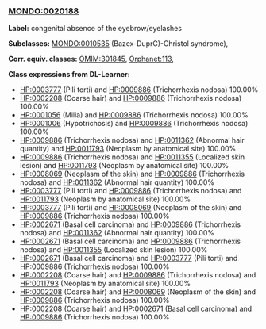 
### [MONDO:0020188](http://purl.obolibrary.org/obo/MONDO_0020188)
**Label:** congenital absence of the eyebrow/eyelashes

**Subclasses:** [MONDO:0010535](http://purl.obolibrary.org/obo/MONDO_0010535) (Bazex-DuprC)-Christol syndrome), 

**Corr. equiv. classes:** [OMIM:301845](http://purl.obolibrary.org/obo/OMIM_301845), [Orphanet:113](http://www.orpha.net/ORDO/Orphanet_113), 

**Class expressions from DL-Learner:**

- [HP:0003777](http://purl.obolibrary.org/obo/HP_0003777) (Pili torti) and [HP:0009886](http://purl.obolibrary.org/obo/HP_0009886) (Trichorrhexis nodosa) 100.00%
- [HP:0002208](http://purl.obolibrary.org/obo/HP_0002208) (Coarse hair) and [HP:0009886](http://purl.obolibrary.org/obo/HP_0009886) (Trichorrhexis nodosa) 100.00%
- [HP:0001056](http://purl.obolibrary.org/obo/HP_0001056) (Milia) and [HP:0009886](http://purl.obolibrary.org/obo/HP_0009886) (Trichorrhexis nodosa) 100.00%
- [HP:0001006](http://purl.obolibrary.org/obo/HP_0001006) (Hypotrichosis) and [HP:0009886](http://purl.obolibrary.org/obo/HP_0009886) (Trichorrhexis nodosa) 100.00%
- [HP:0009886](http://purl.obolibrary.org/obo/HP_0009886) (Trichorrhexis nodosa) and [HP:0011362](http://purl.obolibrary.org/obo/HP_0011362) (Abnormal hair quantity) and [HP:0011793](http://purl.obolibrary.org/obo/HP_0011793) (Neoplasm by anatomical site) 100.00%
- [HP:0009886](http://purl.obolibrary.org/obo/HP_0009886) (Trichorrhexis nodosa) and [HP:0011355](http://purl.obolibrary.org/obo/HP_0011355) (Localized skin lesion) and [HP:0011793](http://purl.obolibrary.org/obo/HP_0011793) (Neoplasm by anatomical site) 100.00%
- [HP:0008069](http://purl.obolibrary.org/obo/HP_0008069) (Neoplasm of the skin) and [HP:0009886](http://purl.obolibrary.org/obo/HP_0009886) (Trichorrhexis nodosa) and [HP:0011362](http://purl.obolibrary.org/obo/HP_0011362) (Abnormal hair quantity) 100.00%
- [HP:0003777](http://purl.obolibrary.org/obo/HP_0003777) (Pili torti) and [HP:0009886](http://purl.obolibrary.org/obo/HP_0009886) (Trichorrhexis nodosa) and [HP:0011793](http://purl.obolibrary.org/obo/HP_0011793) (Neoplasm by anatomical site) 100.00%
- [HP:0003777](http://purl.obolibrary.org/obo/HP_0003777) (Pili torti) and [HP:0008069](http://purl.obolibrary.org/obo/HP_0008069) (Neoplasm of the skin) and [HP:0009886](http://purl.obolibrary.org/obo/HP_0009886) (Trichorrhexis nodosa) 100.00%
- [HP:0002671](http://purl.obolibrary.org/obo/HP_0002671) (Basal cell carcinoma) and [HP:0009886](http://purl.obolibrary.org/obo/HP_0009886) (Trichorrhexis nodosa) and [HP:0011362](http://purl.obolibrary.org/obo/HP_0011362) (Abnormal hair quantity) 100.00%
- [HP:0002671](http://purl.obolibrary.org/obo/HP_0002671) (Basal cell carcinoma) and [HP:0009886](http://purl.obolibrary.org/obo/HP_0009886) (Trichorrhexis nodosa) and [HP:0011355](http://purl.obolibrary.org/obo/HP_0011355) (Localized skin lesion) 100.00%
- [HP:0002671](http://purl.obolibrary.org/obo/HP_0002671) (Basal cell carcinoma) and [HP:0003777](http://purl.obolibrary.org/obo/HP_0003777) (Pili torti) and [HP:0009886](http://purl.obolibrary.org/obo/HP_0009886) (Trichorrhexis nodosa) 100.00%
- [HP:0002208](http://purl.obolibrary.org/obo/HP_0002208) (Coarse hair) and [HP:0009886](http://purl.obolibrary.org/obo/HP_0009886) (Trichorrhexis nodosa) and [HP:0011793](http://purl.obolibrary.org/obo/HP_0011793) (Neoplasm by anatomical site) 100.00%
- [HP:0002208](http://purl.obolibrary.org/obo/HP_0002208) (Coarse hair) and [HP:0008069](http://purl.obolibrary.org/obo/HP_0008069) (Neoplasm of the skin) and [HP:0009886](http://purl.obolibrary.org/obo/HP_0009886) (Trichorrhexis nodosa) 100.00%
- [HP:0002208](http://purl.obolibrary.org/obo/HP_0002208) (Coarse hair) and [HP:0002671](http://purl.obolibrary.org/obo/HP_0002671) (Basal cell carcinoma) and [HP:0009886](http://purl.obolibrary.org/obo/HP_0009886) (Trichorrhexis nodosa) 100.00%


